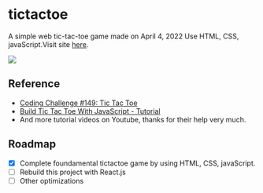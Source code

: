 # tictactoe
A simple web tic-tac-toe game made on April 4, 2022
Use HTML, CSS, javaScript.Visit site [here](https://elmerchou.github.io/tictactoe/).

![](https://i.imgur.com/V4uQy7g.png)

## Reference
- [Coding Challenge #149: Tic Tac Toe](https://www.youtube.com/watch?v=GTWrWM1UsnA&ab_channel=TheCodingTrain)
- [Build Tic Tac Toe With JavaScript - Tutorial](https://www.youtube.com/watch?v=Y-GkMjUZsmM&ab_channel=WebDevSimplified)
- And more tutorial videos on Youtube, thanks for their help very much.

## Roadmap
- [x] Complete foundamental tictactoe game by using HTML, CSS, javaScript.
- [ ] Rebuild this project with React.js
- [ ] Other optimizations
